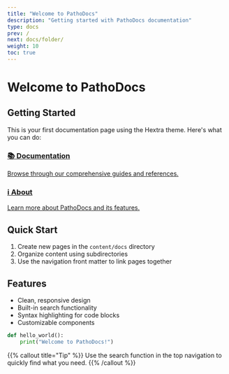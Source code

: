 ```yaml
---
title: "Welcome to PathoDocs"
description: "Getting started with PathoDocs documentation"
type: docs
prev: /
next: docs/folder/
weight: 10
toc: true
---
```


# Welcome to PathoDocs

## Getting Started

This is your first documentation page using the Hextra theme. Here's what you can do:

<div class="grid gap-4 md:grid-cols-2 my-6">
  <a href="/docs/" class="block p-6 border rounded-lg hover:bg-gray-50 dark:border-gray-700 dark:hover:bg-gray-800">
    <h3 class="text-xl font-semibold">📚 Documentation</h3>
    <p class="mt-2 text-gray-600 dark:text-gray-300">Browse through our comprehensive guides and references.</p>
  </a>
  <a href="/about/" class="block p-6 border rounded-lg hover:bg-gray-50 dark:border-gray-700 dark:hover:bg-gray-800">
    <h3 class="text-xl font-semibold">ℹ️ About</h3>
    <p class="mt-2 text-gray-600 dark:text-gray-300">Learn more about PathoDocs and its features.</p>
  </a>
</div>

## Quick Start

1. Create new pages in the `content/docs` directory
2. Organize content using subdirectories
3. Use the navigation front matter to link pages together

## Features

- Clean, responsive design
- Built-in search functionality
- Syntax highlighting for code blocks
- Customizable components

```python
def hello_world():
    print("Welcome to PathoDocs!")
```

{{% callout title="Tip" %}}
Use the search function in the top navigation to quickly find what you need.
{{% /callout %}}
